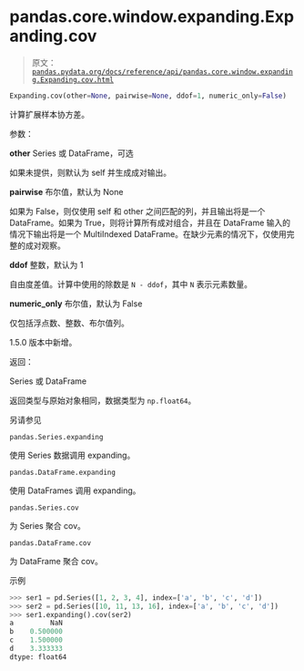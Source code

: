 # pandas.core.window.expanding.Expanding.cov

> 原文：[`pandas.pydata.org/docs/reference/api/pandas.core.window.expanding.Expanding.cov.html`](https://pandas.pydata.org/docs/reference/api/pandas.core.window.expanding.Expanding.cov.html)

```py
Expanding.cov(other=None, pairwise=None, ddof=1, numeric_only=False)
```

计算扩展样本协方差。

参数：

**other** Series 或 DataFrame，可选

如果未提供，则默认为 self 并生成成对输出。

**pairwise** 布尔值，默认为 None

如果为 False，则仅使用 self 和 other 之间匹配的列，并且输出将是一个 DataFrame。如果为 True，则将计算所有成对组合，并且在 DataFrame 输入的情况下输出将是一个 MultiIndexed DataFrame。在缺少元素的情况下，仅使用完整的成对观察。

**ddof** 整数，默认为 1

自由度差值。计算中使用的除数是 `N - ddof`，其中 `N` 表示元素数量。

**numeric_only** 布尔值，默认为 False

仅包括浮点数、整数、布尔值列。

1.5.0 版本中新增。

返回：

Series 或 DataFrame

返回类型与原始对象相同，数据类型为 `np.float64`。

另请参见

`pandas.Series.expanding`

使用 Series 数据调用 expanding。

`pandas.DataFrame.expanding`

使用 DataFrames 调用 expanding。

`pandas.Series.cov`

为 Series 聚合 cov。

`pandas.DataFrame.cov`

为 DataFrame 聚合 cov。

示例

```py
>>> ser1 = pd.Series([1, 2, 3, 4], index=['a', 'b', 'c', 'd'])
>>> ser2 = pd.Series([10, 11, 13, 16], index=['a', 'b', 'c', 'd'])
>>> ser1.expanding().cov(ser2)
a         NaN
b    0.500000
c    1.500000
d    3.333333
dtype: float64 
```
